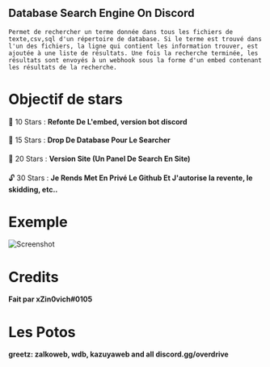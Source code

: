 ## Database Search Engine On Discord

```Permet de rechercher un terme donnée dans tous les fichiers de texte,csv,sql d'un répertoire de database. Si le terme est trouvé dans l'un des fichiers, la ligne qui contient les information trouver, est ajoutée à une liste de résultats. Une fois la recherche terminée, les résultats sont envoyés à un webhook sous la forme d'un embed contenant les résultats de la recherche.```

# Objectif de stars

🎈 10 Stars : **Refonte De L'embed, version bot discord**
####
🎄 15 Stars : **Drop De Database Pour Le Searcher**
####
💎 20 Stars : **Version Site (Un Panel De Search En Site)**
####
🔓 30 Stars : **Je Rends Met En Privé Le Github Et J'autorise la revente, le skidding, etc..**

# Exemple

![Screenshot]([https://prnt.sc/g1QMyRp05sdx](https://cdn.discordapp.com/attachments/1053962963888902196/1054002408138735646/image.png))

# Credits

**Fait par xZin0vich#0105**

# Les Potos

**greetz: zalkoweb, wdb, kazuyaweb and all discord.gg/overdrive**
